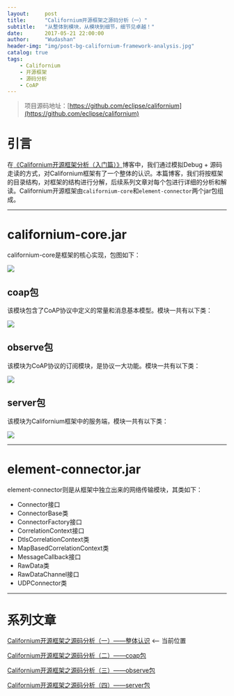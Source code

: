 ```yaml
---
layout:     post
title:      "Californium开源框架之源码分析（一）"
subtitle:   "从整体到模块，从模块到细节，细节见卓越！"
date:       2017-05-21 22:00:00
author:     "Wudashan"
header-img: "img/post-bg-californium-framework-analysis.jpg"
catalog: true
tags:
    - Californium
    - 开源框架
    - 源码分析
    - CoAP
---
```


> 项目源码地址：[https://github.com/eclipse/californium](https://github.com/eclipse/californium)

# 引言

在[《Californium开源框架分析（入门篇）》](http://wudashan.cn/2017/05/07/Californium-Framework-Analysis)博客中，我们通过模拟Debug + 源码走读的方式，对Californium框架有了一个整体的认识。本篇博客，我们将按框架的目录结构，对框架的结构进行分解，后续系列文章对每个包进行详细的分析和解读。Californium开源框架由`californium-core`和`element-connector`两个jar包组成。

---

# californium-core.jar

californium-core是框架的核心实现，包图如下：

![](http://o7x0ygc3f.bkt.clouddn.com/Californium%E5%BC%80%E6%BA%90%E6%A1%86%E6%9E%B6%E5%88%86%E6%9E%90/californium-core%E5%8C%85%E5%9B%BE.png)

## coap包

该模块包含了CoAP协议中定义的常量和消息基本模型。模块一共有以下类：

![](http://o7x0ygc3f.bkt.clouddn.com/Californium%E5%BC%80%E6%BA%90%E6%A1%86%E6%9E%B6%E5%88%86%E6%9E%90/coap%E5%8C%85%E7%B1%BB%E5%9B%BE.png)

## observe包

该模块为CoAP协议的订阅模块，是协议一大功能。模块一共有以下类：

![](http://o7x0ygc3f.bkt.clouddn.com/Californium%E5%BC%80%E6%BA%90%E6%A1%86%E6%9E%B6%E5%88%86%E6%9E%90/observe%E5%8C%85_01.png)

## server包

该模块为Californium框架中的服务端，模块一共有以下类：

![](http://o7x0ygc3f.bkt.clouddn.com/Californium%E5%BC%80%E6%BA%90%E6%A1%86%E6%9E%B6%E5%88%86%E6%9E%90/server%E5%8C%85_01.png)

---

# element-connector.jar

element-connector则是从框架中独立出来的网络传输模块，其类如下：

 - Connector接口
 - ConnectorBase类
 - ConnectorFactory接口
 - CorrelationContext接口
 - DtlsCorrelationContext类
 - MapBasedCorrelationContext类
 - MessageCallback接口
 - RawData类
 - RawDataChannel接口
 - UDPConnector类

---

# 系列文章

[Californium开源框架之源码分析（一）——整体认识](http://wudashan.cn/2017/05/21/Californium-Framework-Analysis-01/) <-- 当前位置

[Californium开源框架之源码分析（二）——coap包](http://wudashan.cn/2017/06/01/Californium-Framework-Analysis-02/)

[Californium开源框架之源码分析（三）——observe包](http://wudashan.cn/2017/06/05/Californium-Framework-Analysis-03/)

[Californium开源框架之源码分析（四）——server包](http://wudashan.cn/2017/06/05/Californium-Framework-Analysis-04/)

